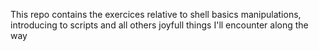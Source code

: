 This repo contains the exercices relative to shell basics manipulations, introducing to scripts and all others joyfull things I'll encounter along the way

